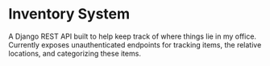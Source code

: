 # Inventory System

A Django REST API built to help keep track of where things lie in my office. Currently exposes unauthenticated endpoints for tracking items, the relative locations, and categorizing these items.

